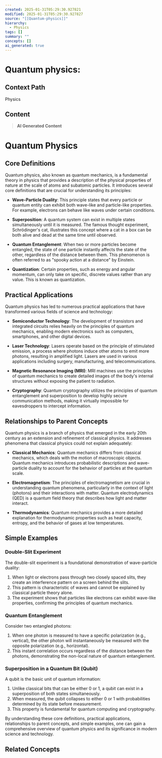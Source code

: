 ```yaml
---
created: 2025-01-31T05:29:30.927821
modified: 2025-01-31T05:29:30.927827
source: "[[Quantum-physics]]"
hierarchy:
  - Physics
tags: []
summary: ""
concepts: []
ai_generated: true
---
```


# Quantum physics:

## Context Path
Physics

## Content
> **AI Generated Content**
 # Quantum Physics

## Core Definitions

Quantum physics, also known as quantum mechanics, is a fundamental theory in physics that provides a description of the physical properties of nature at the scale of atoms and subatomic particles. It introduces several core definitions that are crucial for understanding its principles:

- **Wave-Particle Duality**: This principle states that every particle or quantum entity can exhibit both wave-like and particle-like properties. For example, electrons can behave like waves under certain conditions.

- **Superposition**: A quantum system can exist in multiple states simultaneously until it is measured. The famous thought experiment, Schrödinger's cat, illustrates this concept where a cat in a box can be both alive and dead at the same time until observed.

- **Quantum Entanglement**: When two or more particles become entangled, the state of one particle instantly affects the state of the other, regardless of the distance between them. This phenomenon is often referred to as "spooky action at a distance" by Einstein.

- **Quantization**: Certain properties, such as energy and angular momentum, can only take on specific, discrete values rather than any value. This is known as quantization.

## Practical Applications

Quantum physics has led to numerous practical applications that have transformed various fields of science and technology:

- **Semiconductor Technology**: The development of transistors and integrated circuits relies heavily on the principles of quantum mechanics, enabling modern electronics such as computers, smartphones, and other digital devices.

- **Laser Technology**: Lasers operate based on the principle of stimulated emission, a process where photons induce other atoms to emit more photons, resulting in amplified light. Lasers are used in various applications including surgery, manufacturing, and telecommunications.

- **Magnetic Resonance Imaging (MRI)**: MRI machines use the principles of quantum mechanics to create detailed images of the body's internal structures without exposing the patient to radiation.

- **Cryptography**: Quantum cryptography utilizes the principles of quantum entanglement and superposition to develop highly secure communication methods, making it virtually impossible for eavesdroppers to intercept information.

## Relationships to Parent Concepts

Quantum physics is a branch of physics that emerged in the early 20th century as an extension and refinement of classical physics. It addresses phenomena that classical physics could not explain adequately:

- **Classical Mechanics**: Quantum mechanics differs from classical mechanics, which deals with the motion of macroscopic objects. Quantum mechanics introduces probabilistic descriptions and wave-particle duality to account for the behavior of particles at the quantum scale.

- **Electromagnetism**: The principles of electromagnetism are crucial in understanding quantum phenomena, particularly in the context of light (photons) and their interactions with matter. Quantum electrodynamics (QED) is a quantum field theory that describes how light and matter interact.

- **Thermodynamics**: Quantum mechanics provides a more detailed explanation for thermodynamic properties such as heat capacity, entropy, and the behavior of gases at low temperatures.

## Simple Examples

### Double-Slit Experiment

The double-slit experiment is a foundational demonstration of wave-particle duality:

1. When light or electrons pass through two closely spaced slits, they create an interference pattern on a screen behind the slits.
2. This pattern is characteristic of waves and cannot be explained by classical particle theory alone.
3. The experiment shows that particles like electrons can exhibit wave-like properties, confirming the principles of quantum mechanics.

### Quantum Entanglement

Consider two entangled photons:

1. When one photon is measured to have a specific polarization (e.g., vertical), the other photon will instantaneously be measured with the opposite polarization (e.g., horizontal).
2. This instant correlation occurs regardless of the distance between the photons, demonstrating the non-local nature of quantum entanglement.

### Superposition in a Quantum Bit (Qubit)

A qubit is the basic unit of quantum information:

1. Unlike classical bits that can be either 0 or 1, a qubit can exist in a superposition of both states simultaneously.
2. When measured, the qubit collapses to either 0 or 1 with probabilities determined by its state before measurement.
3. This property is fundamental for quantum computing and cryptography.

By understanding these core definitions, practical applications, relationships to parent concepts, and simple examples, one can gain a comprehensive overview of quantum physics and its significance in modern science and technology.

## Related Concepts
